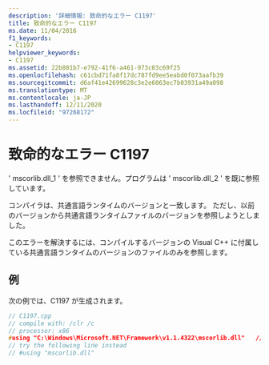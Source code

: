 ```yaml
---
description: '詳細情報: 致命的なエラー C1197'
title: 致命的なエラー C1197
ms.date: 11/04/2016
f1_keywords:
- C1197
helpviewer_keywords:
- C1197
ms.assetid: 22b801b7-e792-41f6-a461-973c03c69f25
ms.openlocfilehash: c61cbd71fa8f17dc787fd9ee5eabd0f073aafb39
ms.sourcegitcommit: d6af41e42699628c3e2e6063ec7b03931a49a098
ms.translationtype: MT
ms.contentlocale: ja-JP
ms.lasthandoff: 12/11/2020
ms.locfileid: "97268172"
---
```

# <a name="fatal-error-c1197"></a>致命的なエラー C1197

' mscorlib.dll_1 ' を参照できません。プログラムは ' mscorlib.dll_2 ' を既に参照しています。

コンパイラは、共通言語ランタイムのバージョンと一致します。  ただし、以前のバージョンから共通言語ランタイムファイルのバージョンを参照しようとしました。

このエラーを解決するには、コンパイルするバージョンの Visual C++ に付属している共通言語ランタイムのバージョンのファイルのみを参照します。

## <a name="example"></a>例

次の例では、C1197 が生成されます。

```cpp
// C1197.cpp
// compile with: /clr /c
// processor: x86
#using "C:\Windows\Microsoft.NET\Framework\v1.1.4322\mscorlib.dll"   // C1197
// try the following line instead
// #using "mscorlib.dll"
```
